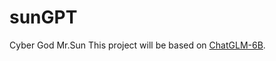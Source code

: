 # sunGPT
Cyber God Mr.Sun
This project will be based on [ChatGLM-6B](https://github.com/THUDM/ChatGLM-6B).
